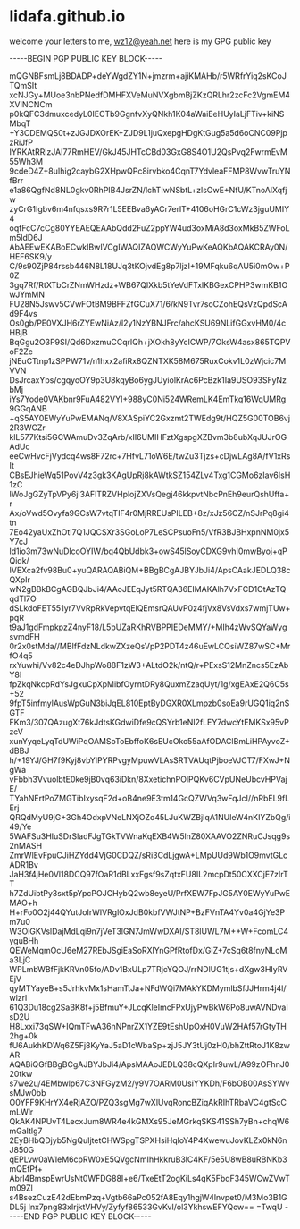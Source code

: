 # lidafa.github.io
welcome your letters to me, wz12@yeah.net 
here is my GPG public key

-----BEGIN PGP PUBLIC KEY BLOCK-----

mQGNBFsmLj8BDADP+deYWgdZY1N+jmzrm+ajiKMAHb/r5WRfrYiq2sKCoJTQmSIt
xcNJGy+MUoe3nbPNedfDMHFXVeMuNVXgbmBjZKzQRLhr2zcFc2VgmEM4XVINCNCm
p0kQFC3dmuxcedyL0IECTb9GgnfvXyQNkh1K04aWaiEeHUyIaLjFTiv+kiNSMbqT
+Y3CDEMQS0t+zJGJDXOrEK+ZJD9L1juQxepgHDgKtGug5a5d6oCNC09PjpzRiJfP
IYRKAtRRlzJAI77RmHEV/GkJ45JHTcCBd03GxG8S4O1U2QsPvq2FwrmEvM55Wh3M
9cdeD4Z+8uIhig2caybG2XHpwQPc8irvbko4CqnT7YdvleaFFMP8WvwTruYNfBrr
e1a86QgfNd8NL0gkv0RhPIB4JsrZN/lchTIwNSbtL+zlsOwE+NfU/KTnoAlXqfjw
zyCrG1Igbv6m4nfqsxs9R7r1L5EEBva6yACr7erlT+4106oHGrC1cWz3jguUMIY4
oqfFcC7cCg80YYEAEQEAAbQdd2FuZ2ppYW4ud3oxMiA8d3oxMkB5ZWFoLm5ldD6J
AbAEEwEKABoECwkIBwIVCgIWAQIZAQWCWyYuPwKeAQKbAQAKCRAy0N/HEF6SK9/y
C/9s90ZjP84rssb446N8L18UJq3tKOjvdEg8p7ljzI+19MFqku6qAU5i0mOw+P0Z
3gq7Rf/RtXTbCrZNmWHzdz+WB67QlXkb5tYeVdFTxlKBGexCPHP3wmKB1OwJYmMN
FU28N5Jswv5CVwFOtBM9BFFZfGCuX71/6/kN9Tvr7soCZohEQsVzQpdScAd9F4vs
Os0gb/PE0VXJH6rZYEwNiAz/l2y1NzYBNJFrc/ahcKSU69NLifGGxvHM0/4cHBjB
BqGgu2O3P9SI/Qd6DxzmuCCqrlQh+jXOkh8yYcICWP/7OksW4asx865TQPVoF2Zc
jNEuCTtnp1zSPPW71v/n1hxx2afiRx8QZNTXK58M675RuxCokv1L0zWjcic7MVVN
DsJrcaxYbs/cgqyoOY9p3U8kqyBo6ygJUyiolKrAc6PcBzk1Ia9USO93SFyNzbMj
iYs7Yode0VAKbnr9FuA482VYI+988yC0Ni524WRemLK4EmTkq16WqUMRg9GGqANB
+qS5AY0EWyYuPwEMANq/V8XASpiYC2Gxzmt2TWEdg9t/HQZ5G00TOB6vj2R3WCZr
klL577Ktsi5GCWAmuDv3ZqArb/xII6UMIHFztXgspgXZBvm3b8ubXqJUJrOGAdUc
eeCwHvcFjVydcq4ws8F72rc+7HfvL71oW6E/twZu3Tjzs+cDjwLAg8A/fV1xRsIt
CBsEJhieWq51PovV4z3gk3KAgUpRj8kAWtkSZ154ZLv4Txg1CGMo6zIav6IsH1zC
IWoJgGZyTpVPy6jl3AFlTRZVHplojZXVsQegj46kkpvtNbcPnEh9eurQshUffa+r
Ax/oVwd5Ovyfa9GCsW7vtqTIF4r0MjRREUsPILEB+8z/xJz56CZ/nSJrPq8gi4tn
7Eo42yaUxZhOtI7Q1JQCSXr3SGoLoP7LeSCPsuoFn5/VfR3BJBHxpnNM0jx5Y7cJ
ld1io3m73wNuDlcoOYIW/bq4QbUdbk3+owS45lSoyCDXG9vhI0mwByoj+qPQidk/
IVEXca2fv98Bu0+yuQARAQABiQM+BBgBCgAJBYJbJi4/ApsCAakJEDLQ38cQXpIr
wN2gBBkBCgAGBQJbJi4/AAoJEEqJyt5RTQA36EIMAKAlh7VxFCD1OtAzTQqdTl7O
dSLkdoFET551yr7VvRpRkVepvtqElQEmsrQAUvP0z4fjVx8VsVdxs7wmjTUw+pqR
t9aJ1gdFmpkpzZ4nyF18/L5bUZaRKhRVBPPIEDeMMY/+MIh4zWvSQYaWygsvmdFH
0r2x0stMda//MBIfFdzNLdkwZXzeQsVpP2PDT4z46uEwLCQsiWZ87wSC+MrfO4q5
rxYuwhi/Vv82c4eDJhpWo88F1zW3+ALtdO2k/ntQ/r+PExsS12MnZncs5EzAbY8I
fpZkqNkcpRdYsJgxuCpXpMibfOyrntDRy8QuxmZzaqUyt/1g/xgEAxE2Q6C5s+52
9fpT5infmylAusWpGuN3biJqEL810EptByDGXR0XLmpzb0soEa9rUGQ1iq2nSGTF
FKm3/307QAzugXt76kJdtsKGdwiDfe9cQSYrb1eNI2fLEY7dwcYtEMKSx95vPzcV
xunYyqeLyqTdUWiPqOAMSoToEbffoK6sEUcOkc55aAfODAClBmLiHPAyvoZ+dBBJ
h/+19YJ/GH7f9Kyj8vbYIPYRPvgyMpuwVLAsSRTVAUqtPjboeVJCT7/FXwJ+NgWa
vFbbh3VvuolbtE0ke9jB0vq63iDkn/8XxetichnPOlPQKv6CVpUNeUbcvHPVajE/
TYahNErtPoZMGTibIxysqF2d+oB4ne9E3tm14GcQZWVq3wFqJcI//nRbEL9fLErj
QRQdMyU9jG+3Gh4OdxpVNeLNXjOZo45LJuKWZBjIqA1NUleW4nKIYZbQg/i49/Ye
5WAFSu3HIuSDrSladFJgTGkTVWnaKqEXB4W5lnZ80XAAVO2ZNRuCJsqg9s2nMASH
ZmrWlEvFpuCJiHZYdd4VjG0CDQZ/sRi3CdLjgwA+LMpUUd9Wb1O9mvtGLcADR1Bv
JaH3f4jHe0Vl18DCQ97fOaR1dBLxxFgsf9sZqtxFU8IL2mcpDt50CXXCjE7zIrTT
h7ZdUibtPy3sxt5pYpcPOJCHybQ2wb8eyeU/PrfXEW7FpJG5AY0EWyYuPwEMAO+h
H+rFo0O2j44QYutJoIrWIVRglOxJdB0kbfVWJtNP+BzFVnTA4Yv0a4GjYe3Pm7u0
W3OlGKVslDajMdLqi9n7jVeT3lGN7JmWwDXAI/ST8lUWL7M++W+FcomLC4yguBHh
QEWeMqmOcU6eM27REbJSgiEaSoRXlYnGPfRtofDx/GiZ+7cSq6t8fnyNLoMa3LjC
WPLmbWBfFjkKRVn05fo/ADv1BxULp7TRjcYQOJ/rrNDlUG1tjs+dXgw3HIyRVEjV
qyMTYayeB+s5JrhkvMx1sHamTtJa+NFdWQi7MAkYKDMymlbSfJJHrm4j4l/wlzrl
61Q3Du18cg2SaBK8f+j5BfmuY+JLcqKleImcFPxUjyPwBkW6Po8uwAVNDvaIsD2U
H8Lxxi73qSW+IQmTFwA36nNPnrZX1YZE9tEshUpOxH0VuW2HAf57rGtyTH2hg+0k
fU6AukhKDWq6Z5Fj8KyYaJ5aD1cWbaSp+zjJ5JY3tUj0zH0/bhZttRtoJ1K8zwAR
AQABiQGfBBgBCgAJBYJbJi4/ApsMAAoJEDLQ38cQXpIr9uwL/A99zOFhnJ020tkw
s7we2u/4EMbwlp67C3NFGyzM2/y9V7OARM0UsiYYKDh/F6bOB00AsSYWvsMJw0bb
O0YFF9KHrYX4eRjAZO/PZQ3sgMg7wXlUvqRoncBZiqAkRIhTRbaVC4gtScCmLWlr
QkAK4NPUvT4LecxJum8WR4e4kGMXs95JeMGrkqSKS41SSh7yBn+chqW6mGaItlg7
2EyBHbQDjyb5NgQuIjtetCHWSpgTSPXHsiHqloY4P4XwewuJovKLZx0kN6nJ850G
qEPLvw0aWIeM6cpRW0xE5QVgcNmIhHkkruB3lC4KF/5e5U8wB8uRBNKb3mQEfPf+
Abrl4BmspEwrUsNt0WFDG88I+e6/TxeEtT2ogKiLs4qK5FbqF345WCwZVwTm09Zl
s4BsezCuzE42dEbmPzq+Vgtb66aPc052fA8Eqy1hgjW4lnvpet0/M3Mo3B1GDL5j
Inx7png83xIrjktVHVy/Zyfyf86533GvKvI/ol3YkhswEFYQcw==
=TwqU
-----END PGP PUBLIC KEY BLOCK-----
